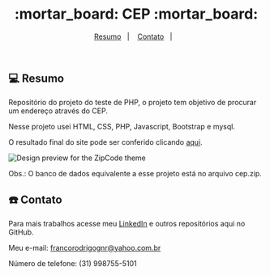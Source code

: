 <h1 align="center">
  :mortar_board: CEP :mortar_board:
</h1>

<p align="center">
<a href="#-resumo">Resumo</a>&nbsp;&nbsp;&nbsp;|&nbsp;&nbsp;&nbsp;  
  <a href="#telephone-contato">Contato</a>&nbsp;&nbsp;&nbsp;|&nbsp;&nbsp;&nbsp;
</p>

<br>

## 💻 Resumo

Repositório do projeto do teste de PHP, o projeto tem objetivo de procurar um endereço através do CEP.

Nesse projeto usei HTML, CSS, PHP, Javascript, Bootstrap e mysql.

O resultado final do site pode ser conferido clicando [aqui](https://rrodrigofranco.000webhostapp.com/).

![Design preview for the ZipCode theme](./img/cep.png)

Obs.: O banco de dados equivalente a esse projeto está no arquivo cep.zip.



## :telephone: Contato

Para mais trabalhos acesse meu [LinkedIn](https://www.linkedin.com/in/rodrigo-ribeiro-franco-862884127/) e outros repositórios aqui no GitHub. 

Meu e-mail: francorodrigognr@yahoo.com.br

Número de telefone: (31) 998755-5101


